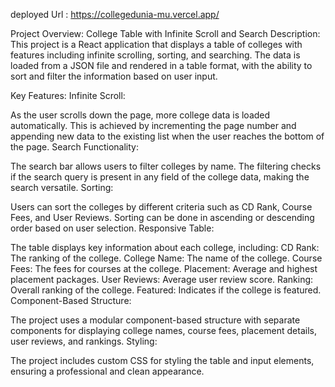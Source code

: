 deployed Url : https://collegedunia-mu.vercel.app/

Project Overview: College Table with Infinite Scroll and Search
Description:
This project is a React application that displays a table of colleges with features including infinite scrolling, sorting, and searching. The data is loaded from a JSON file and rendered in a table format, with the ability to sort and filter the information based on user input.

Key Features:
Infinite Scroll:

As the user scrolls down the page, more college data is loaded automatically. This is achieved by incrementing the page number and appending new data to the existing list when the user reaches the bottom of the page.
Search Functionality:

The search bar allows users to filter colleges by name. The filtering checks if the search query is present in any field of the college data, making the search versatile.
Sorting:

Users can sort the colleges by different criteria such as CD Rank, Course Fees, and User Reviews. Sorting can be done in ascending or descending order based on user selection.
Responsive Table:

The table displays key information about each college, including:
CD Rank: The ranking of the college.
College Name: The name of the college.
Course Fees: The fees for courses at the college.
Placement: Average and highest placement packages.
User Reviews: Average user review score.
Ranking: Overall ranking of the college.
Featured: Indicates if the college is featured.
Component-Based Structure:

The project uses a modular component-based structure with separate components for displaying college names, course fees, placement details, user reviews, and rankings.
Styling:

The project includes custom CSS for styling the table and input elements, ensuring a professional and clean appearance.
